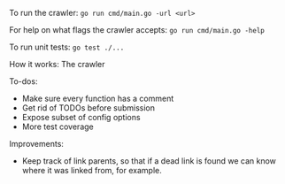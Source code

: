 To run the crawler:
`go run cmd/main.go -url <url>`

For help on what flags the crawler accepts:
`go run cmd/main.go -help`

To run unit tests:
`go test ./...`

How it works:
The crawler 

To-dos:
- Make sure every function has a comment
- Get rid of TODOs before submission
- Expose subset of config options
- More test coverage

Improvements:
- Keep track of link parents, so that if a dead link is found we can know where it was linked from, for example.
